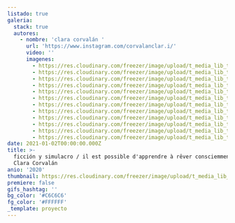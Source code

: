 ```yaml
---
listado: true
galeria:
  stack: true
  autores:
    - nombre: 'clara corvalán '
      url: 'https://www.instagram.com/corvalanclar.i/'
      video: ''
      imagenes:
        - https://res.cloudinary.com/freezer/image/upload/t_media_lib_thumb/v1609563159/2021/0_ykhsfy.jpg
        - https://res.cloudinary.com/freezer/image/upload/t_media_lib_thumb/v1609563132/2021/1_vpwnkv.jpg
        - https://res.cloudinary.com/freezer/image/upload/t_media_lib_thumb/v1609563114/2021/2_b_c0xfaz.jpg
        - https://res.cloudinary.com/freezer/image/upload/t_media_lib_thumb/v1609563036/2021/3_1_djioes.jpg
        - https://res.cloudinary.com/freezer/image/upload/t_media_lib_thumb/v1609562969/2021/4_ivg39u.jpg
        - https://res.cloudinary.com/freezer/image/upload/t_media_lib_thumb/v1609562894/2021/6_n88bcg.jpg
        - https://res.cloudinary.com/freezer/image/upload/t_media_lib_thumb/v1609562791/2021/8_j7hz3q.jpg
        - https://res.cloudinary.com/freezer/image/upload/t_media_lib_thumb/v1609562768/2021/9_id3c1x.jpg
        - https://res.cloudinary.com/freezer/image/upload/t_media_lib_thumb/v1609562630/2021/10_tkfxcj.jpg
        - https://res.cloudinary.com/freezer/image/upload/t_media_lib_thumb/v1609562537/2021/11_thukj1.jpg
        - https://res.cloudinary.com/freezer/image/upload/t_media_lib_thumb/v1609562473/2021/12_e6citw.jpg
        - https://res.cloudinary.com/freezer/image/upload/t_media_lib_thumb/v1609562449/2021/13_iaut47.jpg
date: 2021-01-02T00:00:00.000Z
title: >-
  ficción y simulacro / il est possible d'apprendre à rêver consciemment por
  Clara Corvalán
anio: '2020'
thumbnail: https://res.cloudinary.com/freezer/image/upload/t_media_lib_thumb/v1609562395/2021/12_bebrsa.jpg
premiere: false
gifs_hashtag: ''
bg_color: '#C6C6C6'
fg_color: '#FFFFFF'
_template: proyecto
---
```


